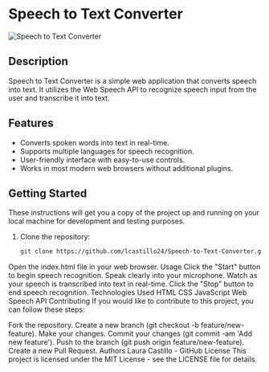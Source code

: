 
# Speech to Text Converter

![Speech to Text Converter](./assets/speech_to_text.jpg)

## Description

Speech to Text Converter is a simple web application that converts speech into text. It utilizes the Web Speech API to recognize speech input from the user and transcribe it into text.

## Features

- Converts spoken words into text in real-time.
- Supports multiple languages for speech recognition.
- User-friendly interface with easy-to-use controls.
- Works in most modern web browsers without additional plugins.

## Getting Started

These instructions will get you a copy of the project up and running on your local machine for development and testing purposes.

1. Clone the repository:

   ```bash
   git clone https://github.com/lcastillo24/Speech-to-Text-Converter.git
Open the index.html file in your web browser.
Usage
Click the "Start" button to begin speech recognition.
Speak clearly into your microphone.
Watch as your speech is transcribed into text in real-time.
Click the "Stop" button to end speech recognition.
Technologies Used
HTML
CSS
JavaScript
Web Speech API
Contributing
If you would like to contribute to this project, you can follow these steps:

Fork the repository.
Create a new branch (git checkout -b feature/new-feature).
Make your changes.
Commit your changes (git commit -am 'Add new feature').
Push to the branch (git push origin feature/new-feature).
Create a new Pull Request.
Authors
Laura Castillo - GitHub
License
This project is licensed under the MIT License - see the LICENSE file for details.
